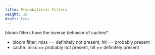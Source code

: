 ```yaml
---
title: Probabilistic Filters
weight: 10
draft: true
---
```


bloom filters have the inverse behavior of caches*
- bloom filter: miss == definitely not present, hit == probably present
- cache: miss == probably not present, hit == definitely present
